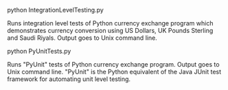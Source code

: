 python IntegrationLevelTesting.py

Runs integration level tests of Python currency exchange program which demonstrates currency conversion
using US Dollars, UK Pounds Sterling and Saudi Riyals. Output goes to Unix command line.


python PyUnitTests.py

Runs "PyUnit" tests of Python currency exchange program. Output goes to Unix command line. "PyUnit" is
the Python equivalent of the Java JUnit test framework for automating unit level testing.
